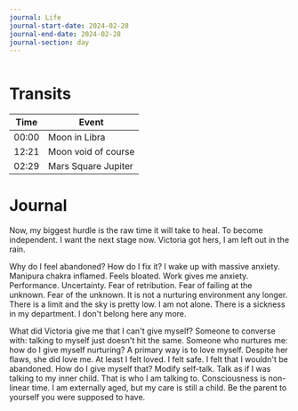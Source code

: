 ```yaml
---
journal: Life
journal-start-date: 2024-02-28
journal-end-date: 2024-02-28
journal-section: day
---
```


```calendar-nav
```

# Transits
| Time | Event |
|------|-------|
| 00:00 | Moon in Libra |
| 12:21 | Moon void of course |
| 02:29 | Mars Square Jupiter |



# Journal
Now, my biggest hurdle is the raw time it will take to heal. To become independent. I want  the next stage now. Victoria  got hers, I am left out in the rain.

Why do I feel abandoned? How do I fix it?
I wake up with massive anxiety. Manipura chakra inflamed. Feels bloated. Work gives me anxiety. Performance. Uncertainty. Fear of retribution. Fear of failing at the unknown. Fear of the unknown. It is not a nurturing environment any longer. There is a limit and the sky is pretty low. I am not alone. There is a sickness in my department. I don't belong here any more.

What did Victoria give me that I can't give myself? Someone to converse with: talking to myself just doesn't hit the same. Someone who nurtures me: how do I give myself nurturing? A primary way is to love myself. Despite her flaws, she did love me. At least I felt loved. I felt safe. I felt that I wouldn't be abandoned. How do I give myself that? Modify self-talk. Talk as if I was talking to my inner child. That is who I am talking to. Consciousness is non-linear time. I  am externally aged, but my care is still a child. Be the parent to yourself you were supposed to have. 


